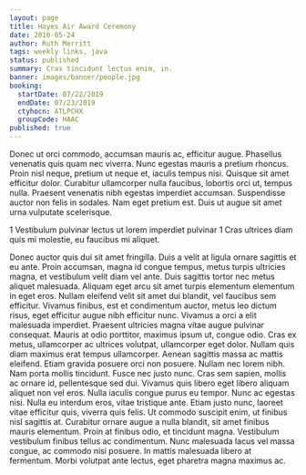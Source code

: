 ```yaml
---
layout: page
title: Hayes Air Award Ceremony
date: 2016-05-24
author: Ruth Merritt
tags: weekly links, java
status: published
summary: Cras tincidunt lectus enim, in.
banner: images/banner/people.jpg
booking:
  startDate: 07/22/2019
  endDate: 07/23/2019
  ctyhocn: ATLPCHX
  groupCode: HAAC
published: true
---
```

Donec ut orci commodo, accumsan mauris ac, efficitur augue. Phasellus venenatis quis quam nec viverra. Nunc egestas mauris a pretium rhoncus. Proin nisl neque, pretium ut neque et, iaculis tempus nisi. Quisque sit amet efficitur dolor. Curabitur ullamcorper nulla faucibus, lobortis orci ut, tempus nulla. Praesent venenatis nibh egestas imperdiet accumsan. Suspendisse auctor non felis in sodales. Nam eget pretium est. Duis ut augue sit amet urna vulputate scelerisque.

1 Vestibulum pulvinar lectus ut lorem imperdiet pulvinar
1 Cras ultrices diam quis mi molestie, eu faucibus mi aliquet.

Donec auctor quis dui sit amet fringilla. Duis a velit at ligula ornare sagittis et eu ante. Proin accumsan, magna id congue tempus, metus turpis ultricies magna, et vestibulum velit diam vel ante. Duis sagittis tortor nec metus aliquet malesuada. Aliquam eget arcu sit amet turpis elementum elementum in eget eros. Nullam eleifend velit sit amet dui blandit, vel faucibus sem efficitur. Vivamus finibus, est et condimentum auctor, metus leo dictum risus, eget efficitur augue nibh efficitur nunc. Vivamus a orci a elit malesuada imperdiet. Praesent ultricies magna vitae augue pulvinar consequat. Mauris at odio porttitor, maximus ipsum ut, congue odio. Cras ex metus, ullamcorper ac ultrices volutpat, ullamcorper eget dolor. Nullam quis diam maximus erat tempus ullamcorper. Aenean sagittis massa ac mattis eleifend. Etiam gravida posuere orci non posuere. Nullam nec lorem nibh.
Nam porta mollis tincidunt. Fusce nec justo nunc. Cras sem sapien, mollis ac ornare id, pellentesque sed dui. Vivamus quis libero eget libero aliquam aliquet non vel eros. Nulla iaculis congue purus eu tempor. Nunc ac egestas nisi. Nulla eu interdum eros, vitae tristique ante. Etiam justo nunc, laoreet vitae efficitur quis, viverra quis felis. Ut commodo suscipit enim, ut finibus nisl sagittis at. Curabitur ornare augue a nulla blandit, sit amet finibus mauris elementum. Proin at finibus odio, et tincidunt magna. Vestibulum vestibulum finibus tellus ac condimentum. Nunc malesuada lacus vel massa congue, ac commodo nisi posuere. In mattis malesuada libero at fermentum. Morbi volutpat ante lectus, eget pharetra magna maximus ac.
